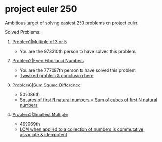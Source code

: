 # project euler 250

Ambitious target of solving easiest 250 problems on project euler. 

Solved Problems:

1. [Problem1|Multiple of 3 or 5](src/problem-001/problem-001.py) 
   - You are the 973310th person to have solved this problem.

2. [Problem2|Even Fibonacci Numbers](src/problem-002/problem-002.py) 
   - You are the 777097th person to have solved this problem.
   - [Tweaked problem & conclusion here](src/problem-002/problem-002.md)

3. [Problem6|Sum Square Difference](src/problem-006/problem-006.py)
   - 502086th 
   - [Squares of first N natural numbers = Sum of cubes of first N natural numbers](src/problem-006/problem-006.md)
  
4. [Problem5|Smallest Multiple](src/problem-005/problem-005.py)
   - 499069th 
   - [LCM when applied to a collection of numbers is commutative, associate & idempotent](src/problem-005/problem-005.md)